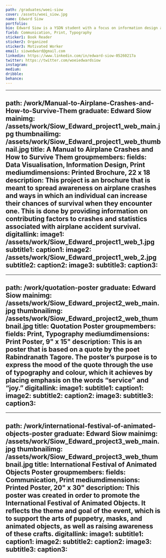 ```yaml
---
path: /graduates/woei-siow
cover: /assets/woei_siow.jpg
name: Edward Siow
portfolio: 
bio: Edward Siow is a YSDN student with a focus on information design and data visualization. He also has a preference for print-based design. Edward’s interest in design started during high school, when he was taking art classes, although his knowledge of design was still limited during that time. However, it was when he entered YSDN that his experience with design started to expand. During his time in YSDN, Edward learned about many design disciplines and was given the chance to develop and hone his design skills. Other than design, Edward’s interests include reading and drawing, which he likes to partake in during his spare time when he is not designing.
field: Communication, Print, Typography
sticker1: Book Reader
sticker2: Organized
sticker3: Motivated Worker
email: siowedward@gmail.com
linkedin: https://www.linkedin.com/in/edward-siow-05260217a
twitter: https://twitter.com/woeiedwardsiow
instagram: 
medium: 
dribble: 
behance: 
---
```


---
path: /work/Manual-to-Airplane-Crashes-and-How-to-Survive-Them
graduate: Edward Siow
mainimg: /assets/work/Siow_Edward_project1_web_main.jpg
thumbnailimg: /assets/work/Siow_Edward_project1_web_thumbnail.jpg
title: A Manual to Airplane Crashes and How to Survive Them
groupmembers: 
fields: Data Visualisation, Information Design, Print
mediumdimensions: Printed Brochure, 22 x 18
description: This project is an brochure that is meant to spread awareness on airplane crashes and ways in which an individual can increase their chances of survival when they encounter one. This is done by providing information on contributing factors to crashes and statistics associated with airplane accident survival.
digitallink: 
image1: /assets/work/Siow_Edward_project1_web_1.jpg
subtitle1: 
caption1: 
image2: /assets/work/Siow_Edward_project1_web_2.jpg
subtitle2: 
caption2: 
image3:
subtitle3: 
caption3: 
---

---
path: /work/quotation-poster
graduate: Edward Siow
mainimg: /assets/work/Siow_Edward_project2_web_main.jpg
thumbnailimg: /assets/work/Siow_Edward_project2_web_thumbnail.jpg
title: Quotation Poster
groupmembers: 
fields: Print, Typography
mediumdimensions: Print Poster, 9" x 15"
description: This is an poster that is based on a quote by the poet Rabindranath Tagore. The poster’s purpose is to express the mood of the quote through the use of typography and colour, which it achieves by placing emphasis on the words “service” and “joy.”
digitallink: 
image1:
subtitle1: 
caption1: 
image2:
subtitle2: 
caption2: 
image3:
subtitle3: 
caption3: 
---

---
path: /work/international-festival-of-animated-objects-poster
graduate: Edward Siow
mainimg: /assets/work/Siow_Edward_project3_web_main.jpg
thumbnailimg: /assets/work/Siow_Edward_project3_web_thumbnail.jpg
title: International Festival of Animated Objects Poster
groupmembers: 
fields: Communication, Print
mediumdimensions: Printed Poster, 20" x 30"
description: This poster was created in order to promote the International Festival of Animated Objects. It reflects the theme and goal of the event, which is to support the arts of puppetry, masks, and animated objects, as well as raising awareness of these crafts.
digitallink: 
image1:
subtitle1: 
caption1: 
image2:
subtitle2: 
caption2: 
image3:
subtitle3: 
caption3: 
---
